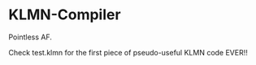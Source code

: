 # KLMN-Compiler
Pointless AF.

Check test.klmn for the first piece of pseudo-useful KLMN code EVER!!
